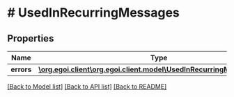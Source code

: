 # # UsedInRecurringMessages

## Properties

Name | Type | Description | Notes
------------ | ------------- | ------------- | -------------
**errors** | [**\org.egoi.client\org.egoi.client.model\UsedInRecurringMessagesErrors**](UsedInRecurringMessagesErrors.md) |  | [optional] 

[[Back to Model list]](../../README.md#documentation-for-models) [[Back to API list]](../../README.md#documentation-for-api-endpoints) [[Back to README]](../../README.md)


